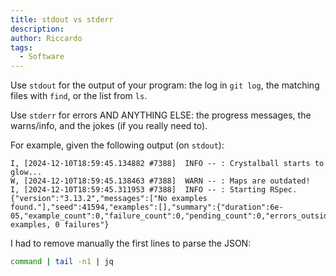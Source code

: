 ```yaml
---
title: stdout vs stderr
description:
author: Riccardo
tags:
  - Software
---
```


Use `stdout` for the output of your program: the log in `git log`, the matching files with `find`, or the list from `ls`.

Use `stderr` for errors AND ANYTHING ELSE: the progress messages, the warns/info, and the jokes (if you really need to).

For example, given the following output (on `stdout`):

```
I, [2024-12-10T18:59:45.134882 #7388]  INFO -- : Crystalball starts to glow...
W, [2024-12-10T18:59:45.138463 #7388]  WARN -- : Maps are outdated!
I, [2024-12-10T18:59:45.311953 #7388]  INFO -- : Starting RSpec.
{"version":"3.13.2","messages":["No examples found."],"seed":41594,"examples":[],"summary":{"duration":6e-05,"example_count":0,"failure_count":0,"pending_count":0,"errors_outside_of_examples_count":0},"summary_line":"0 examples, 0 failures"}
```

I had to remove manually the first lines to parse the JSON:

```bash
command | tail -n1 | jq
```

